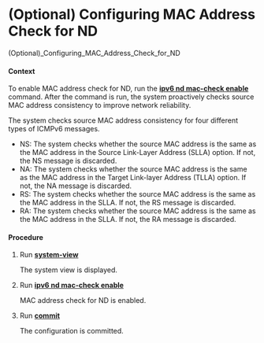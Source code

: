 (Optional) Configuring MAC Address Check for ND
===============================================

(Optional)_Configuring_MAC_Address_Check_for_ND

#### Context

To enable MAC address check for ND, run the [**ipv6 nd mac-check enable**](cmdqueryname=ipv6+nd+mac-check+enable) command. After the command is run, the system proactively checks source MAC address consistency to improve network reliability.

The system checks source MAC address consistency for four different types of ICMPv6 messages.

* NS: The system checks whether the source MAC address is the same as the MAC address in the Source Link-Layer Address (SLLA) option. If not, the NS message is discarded.
* NA: The system checks whether the source MAC address is the same as the MAC address in the Target Link-layer Address (TLLA) option. If not, the NA message is discarded.
* RS: The system checks whether the source MAC address is the same as the MAC address in the SLLA. If not, the RS message is discarded.
* RA: The system checks whether the source MAC address is the same as the MAC address in the SLLA. If not, the RA message is discarded.

#### Procedure

1. Run [**system-view**](cmdqueryname=system-view)
   
   The system view is displayed.
2. Run [**ipv6 nd mac-check enable**](cmdqueryname=ipv6+nd+mac-check+enable)
   
   MAC address check for ND is enabled.
3. Run [**commit**](cmdqueryname=commit)
   
   The configuration is committed.